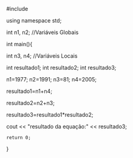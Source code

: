 #include <iostream>

using namespace std;

int n1, n2; //Variáveis Globais

int main(){

int n3, n4; //Variáveis Locais

int resultado1; int resultado2; int resultado3;

n1=1977; n2=1991; n3=81; n4=2005;

resultado1=n1+n4;

resultado2=n2+n3;

resultado3=resultado1*resultado2;

cout << "resultado da equação:" << resultado3;

    return 0;
}
